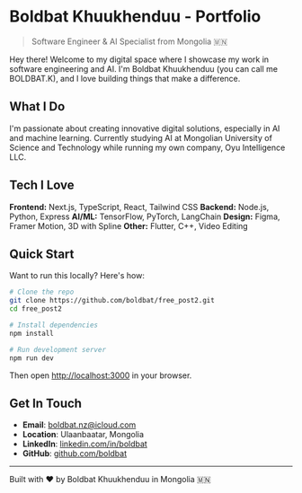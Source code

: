 # Boldbat Khuukhenduu - Portfolio

> Software Engineer & AI Specialist from Mongolia 🇲🇳

Hey there! Welcome to my digital space where I showcase my work in software engineering and AI. I'm Boldbat Khuukhenduu (you can call me BOLDBAT.K), and I love building things that make a difference.

## What I Do

I'm passionate about creating innovative digital solutions, especially in AI and machine learning. Currently studying AI at Mongolian University of Science and Technology while running my own company, Oyu Intelligence LLC.


## Tech I Love

**Frontend:** Next.js, TypeScript, React, Tailwind CSS
**Backend:** Node.js, Python, Express
**AI/ML:** TensorFlow, PyTorch, LangChain
**Design:** Figma, Framer Motion, 3D with Spline
**Other:** Flutter, C++, Video Editing

## Quick Start

Want to run this locally? Here's how:

```bash
# Clone the repo
git clone https://github.com/boldbat/free_post2.git
cd free_post2

# Install dependencies
npm install

# Run development server
npm run dev
```

Then open [http://localhost:3000](http://localhost:3000) in your browser.

## Get In Touch

- **Email**: boldbat.nz@icloud.com
- **Location**: Ulaanbaatar, Mongolia
- **LinkedIn**: [linkedin.com/in/boldbat](https://www.linkedin.com/in/boldbat/)
- **GitHub**: [github.com/boldbat](https://github.com/boldbat)

---

Built with ❤️ by Boldbat Khuukhenduu in Mongolia 🇲🇳
